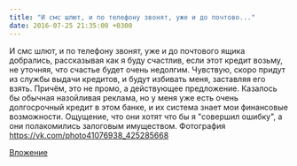 ```yaml
---
title: "И смс шлют, и по телефону звонят, уже и до почтово..."
date: 2016-07-25 21:35:00 +0300
---
```


И смс шлют, и по телефону звонят, уже и до почтового ящика добрались, рассказывая как я буду счастлив, если этот кредит возьму, не уточняя, что счастье будет очень недолгим. Чувствую, скоро придут из службы выдачи кредитов, и будут избивать меня, заставляя его взять. Причём, это не промо, а действующее предложение.
Казалось бы обычная назойливая реклама, но у меня уже есть очень долгосрочный кредит в этом банке, и их система знает мои финансовые возможности. Ощущение, что они хотят что бы я "совершил ошибку", а они полакомились залоговым имуществом.
Фотография
https://vk.com/photo41076938_425285668

[Вложение](https://vk.com/photo41076938_425285668)

